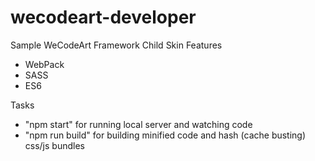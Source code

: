 # wecodeart-developer
Sample WeCodeArt Framework Child Skin
Features
- WebPack
- SASS
- ES6

Tasks
- "npm start" for running local server and watching code
- "npm run build" for building minified code and hash (cache busting) css/js bundles
